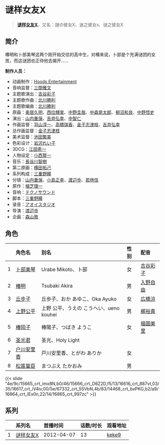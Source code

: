 # 谜样女友X


> <u>**[谜样女友X](https://bgm.tv/subject/29323)**</u>，又名：謎の彼女X、迷之彼女x、谜之彼女X

## 简介

椿明和卜部美琴这两个刚开始交往的高中生，对椿来说，卜部是个充满谜团的女孩，而这谜团也正待他去揭开……

**制作人员：**
- 动画制作：[Hoods Entertainment](https://bgm.tv/person/6355)
- 音响监督：[三間雅文](https://bgm.tv/person/42)
- 主题歌演出：[吉谷彩子](https://bgm.tv/person/7684)
- 主题歌作曲：[北川勝利](https://bgm.tv/person/7982)
- 主题歌编曲：[北川勝利](https://bgm.tv/person/7982)
- 原画：[奥居久明](https://bgm.tv/person/12885)、[西位輝実](https://bgm.tv/person/6847)、[中野圭哉](https://bgm.tv/person/13051)、[中森晃太郎](https://bgm.tv/person/12886)、[柳沼和良](https://bgm.tv/person/11359)、[中野悟史](https://bgm.tv/person/12480)
- 演出：[山内重保](https://bgm.tv/person/801)、[吉井弘幸](https://bgm.tv/person/25486)、[中智仁](https://bgm.tv/person/25759)
- 作画监督：[羽山淳一](https://bgm.tv/person/1312)、[高橋瑞香](https://bgm.tv/person/14730)、[金子志津枝](https://bgm.tv/person/12617)、[吉井弘幸](https://bgm.tv/person/25486)
- 总作画监督：[金子志津枝](https://bgm.tv/person/12617)
- 美术监督：[池田繁美](https://bgm.tv/person/11720)
- 色彩设计：[岩沢れい子](https://bgm.tv/person/187)
- 3DCG：[江田恵一](https://bgm.tv/person/3082)
- 人物设定：[小西賢一](https://bgm.tv/person/2176)
- 音乐：[長谷川智樹](https://bgm.tv/person/797)
- 第二原画：[横田拓己](https://bgm.tv/person/13045)
- 系列构成：[三重野瞳](https://bgm.tv/person/3704)
- 分镜：[山内重保](https://bgm.tv/person/801)、[小島正幸](https://bgm.tv/person/750)、[渡辺歩](https://bgm.tv/person/2670)、[若林信](https://bgm.tv/person/12586)
- 原作：[植芝理一](https://bgm.tv/person/7455)
- 音响：[テクノサウンド](https://bgm.tv/person/23711)
- 脚本：[三重野瞳](https://bgm.tv/person/3704)
- 录音：[アオイスタジオ](https://bgm.tv/person/32105)
- 导演：[渡辺歩](https://bgm.tv/person/2670)
- 企画：[森山敦](https://bgm.tv/person/1535)

## 角色

|     |   角色名   |   别名  | 性别 |  配音  |
|:--- |:------  |:----      |:---  |:--   |
| 1 | [卜部美琴](https://bgm.tv/character/15665) | Urabe Mikoto、卜部 | 女 | [吉谷彩子](https://bgm.tv/person/7684) |
| 2 | [椿明](https://bgm.tv/character/15666) | Tsubaki Akira | 男 | [入野自由](https://bgm.tv/person/4258) |
| 3 | [丘步子](https://bgm.tv/character/16616) | 丘歩子、おか あゆこ、Oka Ayuko | 女 | [広橋涼](https://bgm.tv/person/4165) |
| 4 | [上野公平](https://bgm.tv/character/16617) | 上野 公平、うえの こうへい、ueno kouhei | 男 | [梶裕貴](https://bgm.tv/person/5209) |
| 5 | [椿阳子](https://bgm.tv/character/67332) | 椿陽子、つばき ようこ | 女 | [福圓美里](https://bgm.tv/person/4372) |
| 6 | [圣光君](https://bgm.tv/character/14468) | 圣光、Holy Light |  |  |
| 7 | [户川安里香](https://bgm.tv/character/16864) | 戸川安里香、とがわ ありか | 女 |  |
| 8 | [松笛篁臣](https://bgm.tv/character/16865) | まつぶえ たかおみ | 男 |  |

{{< slide "4e/9c/15665_crt_imx8N,b0/46/15666_crt_D6Z2D,f5/13/16616_crt_887vt,03/35/16617_crt_iV4iv,00/5e/67332_crt_55VbN,4b/83/14468_crt_bxPKG,b2/a9/16864_crt_lEx0n,22/14/16865_crt_997zc" >}}

## 系列

|     | 系列名   | 首播时间       | 话数/时长 | 观看地址                                                    |
| :-- | :---- | :--------- | :---- | :------------------------------------------------------ |
| 1   |[谜样女友X](https://bgm.tv/subject/29323)| 2012-04-07 | 13    | [keke9](https://www.keke9.app/play/21961-4-160832.html) |



